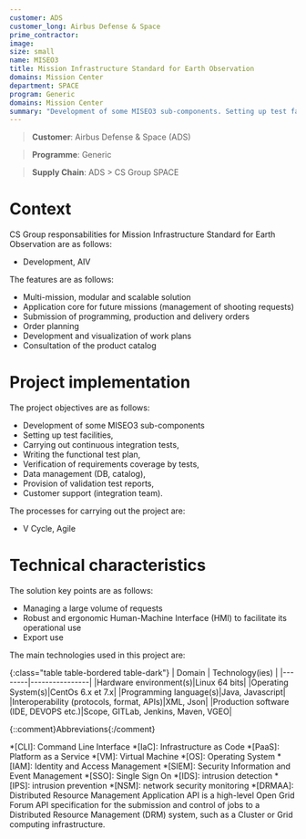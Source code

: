 ```yaml
---
customer: ADS
customer_long: Airbus Defense & Space
prime_contractor: 
image: 
size: small
name: MISEO3
title: Mission Infrastructure Standard for Earth Observation
domains: Mission Center
department: SPACE
program: Generic
domains: Mission Center
summary: "Development of some MISEO3 sub-components. Setting up test facilities, Carrying out continuous integration tests, Writing the functional test plan, Verification of requirements coverage by tests, Data management (DB, catalog), Provision of validation test reports, Customer support (integration team)."
---
```


> __Customer__\: Airbus Defense & Space (ADS)

> __Programme__\: Generic

> __Supply Chain__\: ADS >  CS Group SPACE


# Context


CS Group responsabilities for Mission Infrastructure Standard for Earth Observation are as follows:
* Development, AIV



The features are as follows:
* Multi-mission, modular and scalable solution
* Application core for future missions (management of shooting requests)
* Submission of programming, production and delivery orders
* Order planning
* Development and visualization of work plans
* Consultation of the product catalog

# Project implementation

The project objectives are as follows:
* Development of some MISEO3 sub-components
* Setting up test facilities,
* Carrying out continuous integration tests,
* Writing the functional test plan,
* Verification of requirements coverage by tests,
* Data management (DB, catalog),
* Provision of validation test reports,
* Customer support (integration team).

The processes for carrying out the project are:
* V Cycle, Agile

# Technical characteristics

The solution key points are as follows:
* Managing a large volume of requests
* Robust and ergonomic Human-Machine Interface (HMI) to facilitate its operational use
* Export use



The main technologies used in this project are:

{:class="table table-bordered table-dark"}
| Domain | Technology(ies) |
|--------|----------------|
|Hardware environment(s)|Linux 64 bits|
|Operating System(s)|CentOs 6.x et 7.x|
|Programming language(s)|Java, Javascript|
|Interoperability (protocols, format, APIs)|XML, Json|
|Production software (IDE, DEVOPS etc.)|Scope, GITLab, Jenkins, Maven, VGEO|



{::comment}Abbreviations{:/comment}

*[CLI]: Command Line Interface
*[IaC]: Infrastructure as Code
*[PaaS]: Platform as a Service
*[VM]: Virtual Machine
*[OS]: Operating System
*[IAM]: Identity and Access Management
*[SIEM]: Security Information and Event Management
*[SSO]: Single Sign On
*[IDS]: intrusion detection
*[IPS]: intrusion prevention
*[NSM]: network security monitoring
*[DRMAA]: Distributed Resource Management Application API is a high-level Open Grid Forum API specification for the submission and control of jobs to a Distributed Resource Management (DRM) system, such as a Cluster or Grid computing infrastructure.
